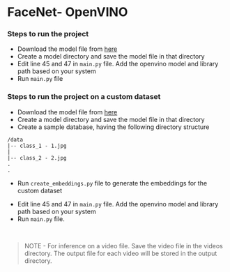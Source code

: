 # FaceNet- OpenVINO

### Steps to run the project

 - Download the model file from [here](https://drive.google.com/open?id=1pwQ3H4aJ8a6yyJHZkTwtjcL4wYWQb7bn)
 - Create a model directory and save the model file in that directory
 - Edit line 45 and 47 in `main.py` file.  Add the openvino model and library path based on your system
 - Run `main.py` file

### Steps to run the project on a custom dataset 


 - Download the model file from [here](https://drive.google.com/open?id=1pwQ3H4aJ8a6yyJHZkTwtjcL4wYWQb7bn)
 - Create a model directory and save the model file in that directory
 -  Create a sample database, having the following directory structure 

```
/data
|-- class_1 - 1.jpg
|
|-- class_2 - 2.jpg
.
.
``` 

*  Run `create_embeddings.py` file to generate the embeddings for the custom dataset
 - Edit line 45 and 47 in `main.py` file.  Add the openvino model and library path based on your system
 - Run `main.py` file.
<br>




> NOTE -  For inference on a video file. Save the video file in the
> videos directory. The output file for each video will be stored in the
> output directory.
